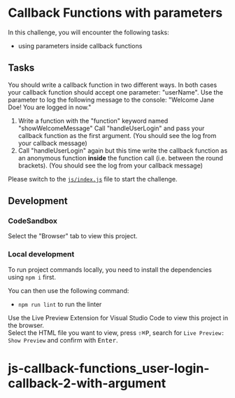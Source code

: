 # Callback Functions with parameters

In this challenge, you will encounter the following tasks:

- using parameters inside callback functions

## Tasks

You should write a callback function in two different ways.
In both cases your callback function should accept one parameter: "userName".
Use the parameter to log the following message to the console:
"Welcome Jane Doe! You are logged in now."

1. Write a function with the "function" keyword named "showWelcomeMessage"
   Call "handleUserLogin" and pass your callback function as the first argument.
   (You should see the log from your callback message)
2. Call "handleUserLogin" again but this time write the callback function as an anonymous function **inside** the function call (i.e. between the round brackets).
   (You should see the log from your callback message)

Please switch to the [`js/index.js`](./js/index.js) file to start the challenge.

## Development

### CodeSandbox

Select the "Browser" tab to view this project.

### Local development

To run project commands locally, you need to install the dependencies using `npm i` first.

You can then use the following command:

- `npm run lint` to run the linter

Use the Live Preview Extension for Visual Studio Code to view this project in the browser.  
Select the HTML file you want to view, press <kbd>⇧</kbd><kbd>⌘</kbd><kbd>P</kbd>, search for `Live Preview: Show Preview` and confirm with <kbd>Enter</kbd>.
# js-callback-functions_user-login-callback-2-with-argument
